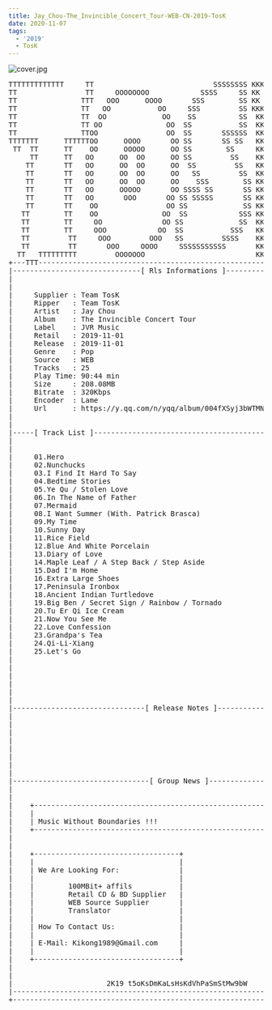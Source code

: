 ```yaml
---
title: Jay_Chou-The_Invincible_Concert_Tour-WEB-CN-2019-TosK
date: 2020-11-07
tags: 
  - '2019'
  - TosK
---
```


![cover.jpg](https://goindex.65style.workers.dev/3:/Music/MP3/Jay_Chou-The_Invincible_Concert_Tour-WEB-CN-2019-TosK/00-jay_chou-the_invincible_concert_tour-web-cn-2019-cover-tosk.jpg)

<retrotxt v-slot>
<pre class="has-text-plain text-1x font-ibm_vga_8x16">TTTTTTTTTTTTT     TT                            SSSSSSSS KKKKKK    KKKK    KKKKKKK
TT                TT     OOOOOOOO            SSSS     SS KK        KKKK        KK
TT               TTT   OOO      OOOO       SSS        SS KK        KKK         KK
TT               TT   OO           OO     SSS         SS KKK       KKK        KK
TT               TT  OO             OO    SS          SS  KK       KK        KK
TT               TT OO               OO  SS           SS  KK                KK
TT               TTOO                OO  SS       SSSSSS  KK                KK
TTTTTTT      TTTTTTOO      OOOO       OO SS       SS SS   KK               KK
 TT  TT      TT    OO      OOOOO      OO SS        SS     KK              KK
     TT      TT   OO      OO  OO      OO SS         SS    KK              KK
    TT       TT   OO      OO  OO      OO  SS         SS   KK               KK
    TT       TT   OO      OO  OO      OO   SS         SS  KK                KK
    TT       TT   OO      OO  OO      OO    SSS        SS KK                 KK
    TT       TT   OO      OOOOO       OO SSSS SS       SS KK                  KK
    TT       TT   OO       OOO       OO SS SSSSS       SS KK                   KK
    TT       TT    OO                OO SS             SS KK       KK           KK
   TT        TT    OO               OO  SS            SSS KK      KKKK         KK
   TT        TT     OO              OO SS             SS  KK      KK KK       KK
   TT        TT     OOO            OO  SS           SSS   KK      KK  KK    KKK
   TT         TT     OOO         OOO   SS         SSSS    KK       KK  KK  KKK
   TT         TT       OOO     OOOO     SSSSSSSSSSS       KK KKKKKKKK  KK KKK
  TT   TTTTTTTTT         OOOOOOO                          KKKK          KKKK
+---TTT-----------------------------------------------------------------KKK----+
|------------------------------[ Rls Informations ]----------------------------|
|                                                                              |
|                                                                              |
|     Supplier : Team TosK                                                     |
|     Ripper   : Team TosK                                                     |
|     Artist   : Jay Chou                                                      |
|     Album    : The Invincible Concert Tour                                   |
|     Label    : JVR Music                                                     |
|     Retail   : 2019-11-01                                                    |
|     Release  : 2019-11-01                                                    |
|     Genre    : Pop                                                           |
|     Source   : WEB                                                           |
|     Tracks   : 25                                                            |
|     Play Time: 90:44 min                                                     |
|     Size     : 208.08MB                                                      |
|     Bitrate  : 320Kbps                                                       |
|     Encoder  : Lame                                                          |
|     Url      : https://y.qq.com/n/yqq/album/004fXSyj3bWTMN.html              |
|                                                                              |
|                                                                              |
|-----[ Track List ]-----------------------------------------------------------|
|                                                                              |
|                                                                              |
|     01.Hero                                                [03:04]           |
|     02.Nunchucks                                           [02:27]           |
|     03.I Find It Hard To Say                               [04:35]           |
|     04.Bedtime Stories                                     [03:42]           |
|     05.Ye Qu / Stolen Love                                 [03:44]           |
|     06.In The Name of Father                               [03:47]           |
|     07.Mermaid                                             [03:33]           |
|     08.I Want Summer (With. Patrick Brasca)                [03:32]           |
|     09.My Time                                             [03:39]           |
|     10.Sunny Day                                           [04:11]           |
|     11.Rice Field                                          [03:35]           |
|     12.Blue And White Porcelain                            [04:02]           |
|     13.Diary of Love                                       [02:14]           |
|     14.Maple Leaf / A Step Back / Step Aside               [02:01]           |
|     15.Dad I'm Home                                        [01:59]           |
|     16.Extra Large Shoes                                   [03:27]           |
|     17.Peninsula Ironbox                                   [04:28]           |
|     18.Ancient Indian Turtledove                           [03:30]           |
|     19.Big Ben / Secret Sign / Rainbow / Tornado           [03:49]           |
|     20.Tu Er Qi Ice Cream                                  [03:17]           |
|     21.Now You See Me                                      [02:50]           |
|     22.Love Confession                                     [04:26]           |
|     23.Grandpa's Tea                                       [04:27]           |
|     24.Qi-Li-Xiang                                         [05:14]           |
|     25.Let's Go                                            [05:11]           |
|                                                            -------           |
|                                                             90:44 min        |
|                                                            208.08 MB         |
|                                                                              |
|                                                                              |
|                                                                              |
|-------------------------------[ Release Notes ]------------------------------|
|                                                                              |
|                                                                              |
|                                                                              |
|                                                                              |
|                                                                              |
|                                                                              |
|                                                                              |
|                                                                              |
|--------------------------------[ Group News ]--------------------------------|
|                                                                              |
|                                                                              |
|    +--------------------------------------------------------------------+    |
|    |                                                                    |    |
|    | Music Without Boundaries !!!                                       |    |
|    +--------------------------------------------------------------------+    |
|                                                                              |
|                                                                              |
|    +----------------------------------+                                      |
|    |                                  |                                      |
|    | We Are Looking For:              |                                      |
|    |                                  |                                      |
|    |        100MBit+ affils           |                                      |
|    |        Retail CD &amp; BD Supplier   |                                      |
|    |        WEB Source Supplier       |                                      |
|    |        Translator                |                                      |
|    |                                  |                                      |
|    | How To Contact Us:               |                                      |
|    |                                  |                                      |
|    | E-Mail: Kikong1989@Gmail.com     |                                      |
|    |                                  |                    RlS No. 2051      |
|    +----------------------------------+                                      |
|                                                                              |
|                                                                              |
|                      2K19 t5oKsDmKaLsHsKdVhPaSmStMw9bW                       |
|------------------------------------------------------------------------------|
+------------------------------------------------------------------------------+
<span class="dos-cursor">_</span></pre>
</retrotxt>

<a-player 
    :options="{
        audio: [
          {
            name: '青花瓷',
            artist: '周杰倫',
            url: 'https://goindex.65style.workers.dev/3:/Music/MP3/Jay_Chou-The_Invincible_Concert_Tour-WEB-CN-2019-TosK/12-jay_chou-blue_and_white_porcelain-tosk.mp3',
            cover: 'https://goindex.65style.workers.dev/3:/Music/MP3/Jay_Chou-The_Invincible_Concert_Tour-WEB-CN-2019-TosK/00-jay_chou-the_invincible_concert_tour-web-cn-2019-cover-tosk.jpg',
            theme: '#ebd0c2'
          },
        ]
    }"
/>

<download url="https://mirrorace.org/m/4nQwA"/>

